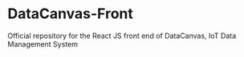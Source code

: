 # DataCanvas-Front
Official repository for the React JS front end of DataCanvas, IoT Data Management System
